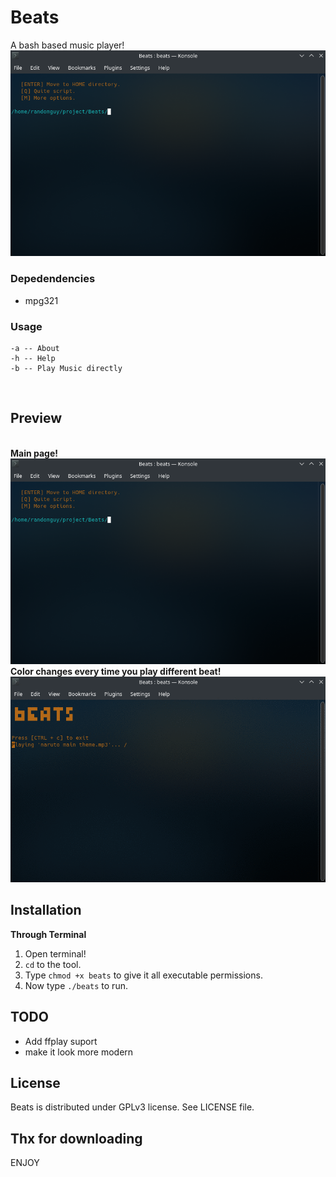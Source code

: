 # Beats

A bash based music player!
<br>
![Beats](src/beatsimg1.png)
### Depedendencies

- mpg321

### Usage
``` 
-a -- About
-h -- Help
-b -- Play Music directly 
```
<br>

## Preview
<br>
<b>Main page!</b><br>
<img src="https://github.com/Randomguy-8/Beats/blob/main/src/beatsimg1.png">
<br>
<b>Color changes every time you play different beat!</b><br>
<img src="https://github.com/Randomguy-8/Beats/blob/main/src/beats.gif">
<br>

## Installation
<b>Through Terminal</b>
1) Open terminal!
2) `cd` to the tool.
3) Type `chmod +x beats` to give it all executable permissions.
4) Now type `./beats` to run.<br>

## TODO
- Add ffplay suport
- make it look more modern
## License
Beats is distributed under GPLv3 license. See LICENSE file.


## Thx for downloading
ENJOY
